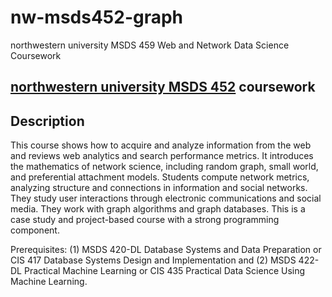 # nw-msds452-graph
northwestern university MSDS 459 Web and Network Data Science Coursework

## [northwestern university MSDS 452](https://sps.northwestern.edu/masters/data-science/program-courses.php?course_id=4777) coursework

## Description
This course shows how to acquire and analyze information from the web and reviews web analytics and search performance metrics. It introduces the mathematics of network science, including random graph, small world, and preferential attachment models. Students compute network metrics, analyzing structure and connections in information and social networks. They study user interactions through electronic communications and social media. They work with graph algorithms and graph databases. This is a case study and project-based course with a strong programming component.

Prerequisites: (1) MSDS 420-DL Database Systems and Data Preparation or CIS 417 Database Systems Design and Implementation and (2) MSDS 422-DL Practical Machine Learning or CIS 435 Practical Data Science Using Machine Learning.


